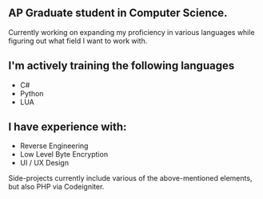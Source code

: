 ## AP Graduate student in Computer Science.

Currently working on expanding my proficiency in various languages while figuring out what field I want to work with.

## I'm actively training the following languages
- C#
- Python
- LUA


## I have experience with:
- Reverse Engineering
- Low Level Byte Encryption
- UI / UX Design



Side-projects currently include various of the above-mentioned elements, but also PHP via Codeigniter.



<!--
**Outlashed/Outlashed** is a ✨ _special_ ✨ repository because its `README.md` (this file) appears on your GitHub profile.

Here are some ideas to get you started:

- 🔭 I’m currently working on ...
- 🌱 I’m currently learning ...
- 👯 I’m looking to collaborate on ...
- 🤔 I’m looking for help with ...
- 💬 Ask me about ...
- 📫 How to reach me: ...
- 😄 Pronouns: ...
- ⚡ Fun fact: ...
-->
